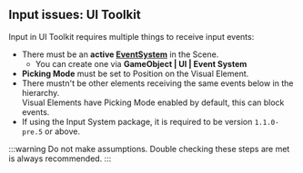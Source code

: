 ## Input issues: UI Toolkit
Input in UI Toolkit requires multiple things to receive input events:
- There must be an **active [EventSystem](https://docs.unity3d.com/Packages/com.unity.ugui@latest/index.html?subfolder=/manual/EventSystem.html)** in the Scene.
    - You can create one via **GameObject | UI | Event System**
- **Picking Mode** must be set to Position on the Visual Element.  
- There mustn't be other elements receiving the same events below in the hierarchy.  
   Visual Elements have Picking Mode enabled by default, this can block events.
- If using the Input System package, it is required to be version `1.1.0-pre.5` or above.

:::warning
Do not make assumptions. Double checking these steps are met is always recommended.
:::